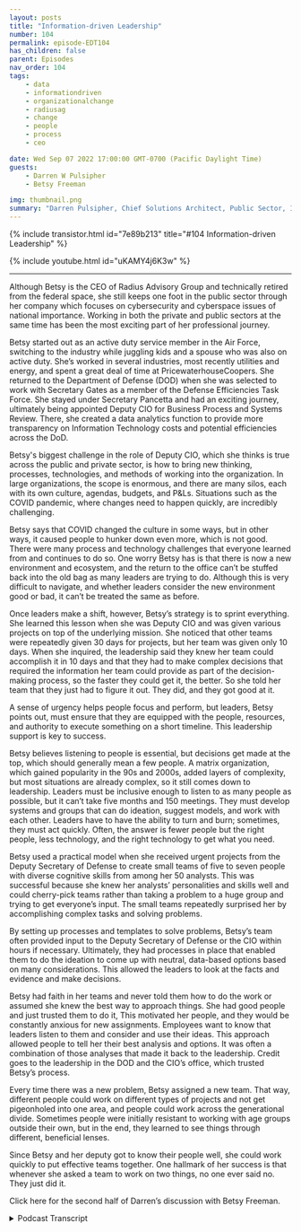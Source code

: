```yaml
---
layout: posts
title: "Information-driven Leadership"
number: 104
permalink: episode-EDT104
has_children: false
parent: Episodes
nav_order: 104
tags:
    - data
    - informationdriven
    - organizationalchange
    - radiusag
    - change
    - people
    - process
    - ceo

date: Wed Sep 07 2022 17:00:00 GMT-0700 (Pacific Daylight Time)
guests:
    - Darren W Pulsipher
    - Betsy Freeman

img: thumbnail.png
summary: "Darren Pulsipher, Chief Solutions Architect, Public Sector, Intel talks with Betsy Freeman, CEO of Radius Advisory Group, about her experience as an information-driven leader in the public and private sectors. Part one of two."
---
```


{% include transistor.html id="7e89b213" title="#104 Information-driven Leadership" %}

{% include youtube.html id="uKAMY4j6K3w" %}

---

<p>Although Betsy is the CEO of Radius Advisory Group and technically retired from the federal space, she still keeps one foot in the public sector through her company which focuses on cybersecurity and cyberspace issues of national importance. Working in both the private and public sectors at the same time has been the most exciting part of her professional journey.</p>
<p>Betsy started out as an active duty service member in the Air Force, switching to the industry while juggling kids and a spouse who was also on active duty. She’s worked in several industries, most recently utilities and energy, and spent a great deal of time at PricewaterhouseCoopers. She returned to the Department of Defense (DOD) when she was selected to work with Secretary Gates as a member of the Defense Efficiencies Task Force.  She stayed under Secretary Pancetta and had an exciting journey, ultimately being appointed Deputy CIO for Business Process and Systems Review. There, she created a data analytics function to provide more transparency on Information Technology costs and potential efficiencies across the DoD.</p>
<p>Betsy's biggest challenge in the role of Deputy CIO, which she thinks is true across the public and private sector, is how to bring new thinking, processes, technologies, and methods of working into the organization. In large organizations, the scope is enormous, and there are many silos, each with its own culture, agendas, budgets, and P&Ls. Situations such as the COVID pandemic, where changes need to happen quickly, are incredibly challenging.</p>
<p>Betsy says that COVID changed the culture in some ways, but in other ways, it caused people to hunker down even more, which is not good. There were many process and technology challenges that everyone learned from and continues to do so. One worry Betsy has is that there is now a new environment and ecosystem, and the return to the office can’t be stuffed back into the old bag as many leaders are trying to do. Although this is very difficult to navigate, and whether leaders consider the new environment good or bad, it can’t be treated the same as before.</p>
<p>Once leaders make a shift, however, Betsy’s strategy is to sprint everything. She learned this lesson when she was Deputy CIO and was given various projects on top of the underlying mission. She noticed that other teams were repeatedly given 30 days for projects, but her team was given only 10 days. When she inquired, the leadership said they knew her team could accomplish it in 10 days and that they had to make complex decisions that required the information her team could provide as part of the decision-making process, so the faster they could get it, the better. So she told her team that they just had to figure it out. They did, and they got good at it.</p>
<p>A sense of urgency helps people focus and perform, but leaders, Betsy points out, must ensure that they are equipped with the people, resources, and authority to execute something on a short timeline. This leadership support is key to success.</p>
<p>Betsy believes listening to people is essential, but decisions get made at the top, which should generally mean a few people. A matrix organization, which gained popularity in the 90s and 2000s, added layers of complexity, but most situations are already complex, so it still comes down to leadership. Leaders must be inclusive enough to listen to as many people as possible, but it can’t take five months and 150 meetings. They must develop systems and groups that can do ideation, suggest models, and work with each other. Leaders have to have the ability to turn and burn; sometimes, they must act quickly. Often, the answer is fewer people but the right people, less technology, and the right technology to get what you need.</p>
<p>Betsy used a practical model when she received urgent projects from the Deputy Secretary of Defense to create small teams of five to seven people with diverse cognitive skills from among her 50 analysts. This was successful because she knew her analysts’ personalities and skills well and could cherry-pick teams rather than taking a problem to a huge group and trying to get everyone’s input. The small teams repeatedly surprised her by accomplishing complex tasks and solving problems.</p>
<p>By setting up processes and templates to solve problems, Betsy’s team often provided input to the Deputy Secretary of Defense or the CIO within hours if necessary. Ultimately, they had processes in place that enabled them to do the ideation to come up with neutral, data-based options based on many considerations. This allowed the leaders to look at the facts and evidence and make decisions.</p>
<p>Betsy had faith in her teams and never told them how to do the work or assumed she knew the best way to approach things. She had good people and just trusted them to do it, This motivated her people, and they would be constantly anxious for new assignments. Employees want to know that leaders listen to them and consider and use their ideas. This approach allowed people to tell her their best analysis and options. It was often a combination of those analyses that made it back to the leadership. Credit goes to the leadership in the DOD and the CIO’s office, which trusted Betsy’s process.</p>
<p>Every time there was a new problem, Betsy assigned a new team. That way, different people could work on different types of projects and not get pigeonholed into one area, and people could work across the generational divide. Sometimes people were initially resistant to working with age groups outside their own, but in the end, they learned to see things through different, beneficial lenses.</p>
<p>Since Betsy and her deputy got to know their people well, she could work quickly to put effective teams together. One hallmark of her success is that whenever she asked a team to work on two things, no one ever said no. They just did it.</p>
<p>Click here for the second half of Darren’s discussion with Betsy Freeman. </p>
<p></p>
<p>

<details>
<summary> Podcast Transcript </summary>

<p>﻿1</p>
<p>Hello, thisis Darren Pulsipher, chief solutionarchitect of public sector at Intel.</p>
<p>And welcome to Embracing</p>
<p>Digital Transformation,where we investigate effective change,leveraging people, processand technology.</p>
<p>On todaysepisode, Information driven leadershipwith Betsy Freeman, CEO of Radius</p>
<p>Advisory Group.</p>
<p>Betsy, welcome to the show.</p>
<p>Thank you, Darren So great to be here.</p>
<p>I appreciate the invitation.</p>
<p>So, Betsy</p>
<p>Freeman, you live up in Michigan now,but this is where you retired,but you're not retired because I thinkyou love you love this industry so much.</p>
<p>I do.</p>
<p>So I love thethe whole idea of problem solution.</p>
<p>And I think we have plenty of problemsthat I'm I'm hopingthat I can contributeto some solutions here along the way.</p>
<p>So let's talk a little bit about youryour career and your background,because when I say you're retired,you're really not retired.</p>
<p>You just retiredfrom working for the government.</p>
<p>That's right.</p>
<p>I retired from the federal space,although byproxy, I think I sometimes still workthere.</p>
<p>I'm a little bit of an odd duck.</p>
<p>Most people take the the route of,you know, either public or private sector.</p>
<p>But I kind of found a challengein saying that, you know what?</p>
<p>Let's just see if you could do both.</p>
<p>And people kind of warned me against that.</p>
<p>But I have to say, it'sbeen the most exciting part of my myprofessional journey.</p>
<p>I started out as an active duty servicemember in the United States Air Force.</p>
<p>I love the departmentand resigned my commissionbecause I had too many childrenand a spousegoing in too many different directionsand somebody had to not be in.</p>
<p>My spouse and I were both on active duty,so mom jumped out.</p>
<p>I was fortunate to to land in big industryand spent a great deal of timeat Pricewaterhouse, then Pricewaterhouse</p>
<p>Coopers through its merger,working in a number of industries.</p>
<p>But the last industry I worked inwas the utility and energy industry,and then did what I really wanted to dois to go back to the DOD.</p>
<p>And I was very fortunateto have been selected to go back to workin the DOJ with</p>
<p>Secretary Gates when he was runningas a efficiencies task forceand stayed on Under Secretary Panettaas he dida lot more work for the departmentwhen he became secretary.</p>
<p>Then I had an interesting journeyto the DOD CIOand stayedthere and was appointed as a deputy CIOand then made kind of full circlecoming back out of thereand have now founded my own consultancyin the last place you would expect.</p>
<p>And that's how in Michigan,on the wonderful Lake Michigan shoreout of the Washingtonlimelight and busyness andand much to my great contentment.</p>
<p>Well and you guys hosted Intel thererecently.</p>
<p>I got to go to Holland, Michigan.</p>
<p>It's a wonderful, whole wonderful place.</p>
<p>Beautiful.</p>
<p>So I appreciatedthat I got to see a part of Michigan</p>
<p>I've never seen before.</p>
<p>As did we.</p>
<p>It was a it was a privilege to have.</p>
<p>Have you all here.</p>
<p>All right.</p>
<p>So you've you've been at thatyou've been at the high ranksof public sector information technologyas a see as a deputy CEO.</p>
<p>And tell me, what were the biggestchallenges that you guys ran into?</p>
<p>Well, there's the list of challengesprobably you get.</p>
<p>You have to have a couple of rollsof toilet paper to write them all out.</p>
<p>But what I would sayin my in my particular rolethere and the DOD CIOand I think this is true acrosspublic sector as well as private sector,the biggest challenge is always to look athow do you bring new thinking,new processes, new technologies,new methods of working kind of overnight,if you will, right into organizationsthat are big.</p>
<p>They have enormous scope.</p>
<p>They have a lot of silos.</p>
<p>Everybody has their own PNLor their own budget.</p>
<p>There's all sorts of agendas,professional and private, acrossall of those things.</p>
<p>And how do you actuallyhow do you actually helpto institute changein those kinds of environments?</p>
<p>We actually got a little an interestingkind of sunglasses onthat this last couple of yearsbecause of COVID.</p>
<p>And I've always beenone of those kind of disruptor peoplethat has said,you know, the best innovationactually always occursin the greatest when we're underthe greatest level of distress.</p>
<p>And I think we've seen that.</p>
<p>And I think that, you know, fromfrom a DOD perspective, you know,probably one of the largest organizationsor the largest organizationfrom a business process, admissionsstance in the world.</p>
<p>That is absolutely true.</p>
<p>It's it's just a hard thingto try to get across all thatand then to deal with the culture,which, again,is similar to any other organization.</p>
<p>Every organization has their own cultureand their own way of doing things.</p>
<p>And so trying to change thatat the drop of a hat,which was one of my tasksas I went into my deputy CIO role there,because there was a very specific missionelement that they createdand they wanted executedlike and start over night.</p>
<p>And there was no rules, no boundariesand alsono advocacy from anybody seniorexcept the most senior peopleand actually how to get that done soit's introduced to is tough.</p>
<p>Yeah you you brought up cultureas being probably one of the toughestthings to overcome do you feeland you can say this from the outsidebecause you were on the outsideduring COVID did you see that</p>
<p>COVID changed the culture at allin in these big organizationslike the DOD?</p>
<p>I think it did in some waysand in other waysit made people hunker down even more.</p>
<p>And that's bad interest.</p>
<p>I think we were challenged allby going to work overnight someplace else.</p>
<p>Right.</p>
<p>And thatbrought up all the the various technologychallenges.</p>
<p>It brings up a lot of process challenge.</p>
<p>Right.</p>
<p>And I think we learned a lotif we were smartand I think we did across the board,both in DOD andand in other big federal agenciesand and in the commercial sector as well,</p>
<p>I think we learned and are still learninglessons right from what that looks like.</p>
<p>But what worries me is the talkof every place,you know, how are we headingback into the office and how are we?</p>
<p>So it's like all this new environmentthat we this ecosystemthat we got shoved into.</p>
<p>And I think, you know, good or bad,you can make that judgment.</p>
<p>But because you're now thereand you've taken the step,why would you try to stuffthat back into the old bag?</p>
<p>And I think companies and the DOD insome ways is still trying to do that.</p>
<p>Right.</p>
<p>And I saythat with great respectto leaders in every organization,because this is not an easy thingto be able to navigate.</p>
<p>But once you make a shift,one of the things</p>
<p>I've always said to people and they alwayslook at me and go, Now it doesn't matterwhere you are, I say, sprint everything.</p>
<p>And it's, it's why spreads everything.</p>
<p>Betsy That just you just get too tiredand you this and you that now.</p>
<p>Okay, so now I'm going to divertand just a really quick story.</p>
<p>If I if I may,</p>
<p>I learned the lesson of Sprinteverything when I was a deputy CIO,we had various projectsthat we were given on top of the missionwe were supposed to execute.</p>
<p>And every time we would go into these bigmeetings, everyone would get their pieceof the of the of the projectsthat they were supposed to be working on.</p>
<p>And they would all get 30 daysand then they would turn to my teamand they would say,</p>
<p>That's it, we're giving this piece to youand you get ten days.</p>
<p>Well, I kind of got irritated with that.</p>
<p>I was like, why does everybody elseget 30 days and I get ten days right?</p>
<p>So after about the second or third timethat happened, I went to the leadershipand said, you know, with great respect,let me ask a question about why it is</p>
<p>I only get ten days.</p>
<p>And they said, well, in reality,because we knowyou can pull your team togetherand actually accomplish it in ten days.</p>
<p>But the bigger reason is, is that we haveto make some very complex decisionsand that information is partof a bigger decision making process.</p>
<p>And the faster we can have it, the betterwe feel like we can makethe timeliness of those decisions,and there's a big impact on those things.</p>
<p>And so I learned the lessonthen when I went backand said to my team, Hey, we got ten days,we got to do this.</p>
<p>And they looked at meand said, You know, you're joking, right?</p>
<p>And I said, No. And they said,</p>
<p>How are we going to do this?</p>
<p>And I said, I don't know,but you know what?</p>
<p>Let's figure it out.</p>
<p>And we did.</p>
<p>And once we figured it out,a lot of different times overand over and over, because our deadlinewas always ten days, guess what?</p>
<p>We got really good at itand we could do it in ten days.</p>
<p>We could even do itbetter than people that had 30 daysbecause we didn't screw around, becausewe got rid of all the extraneous thingsthat we didn't need to help senior leadersmake those decisions.</p>
<p>So, so, so. This is numeracy.</p>
<p>I want to tap into this a little bit.</p>
<p>Okay.</p>
<p>So I, I saw this same sort of thingduring COVID when I talked to other CIOs,you didn't have,</p>
<p>Oh, I need five months to go analyzethis problem.</p>
<p>No, because no one can work.</p>
<p>Yeah, exactly. Right.</p>
<p>It needs to be done now.</p>
<p>So that that sense of urgency.</p>
<p>Do you feel like that sense of urgencyreally helps people focusand helps get rid of thethe chaff for no better word, right?</p>
<p>All the extraneous stuffthat doesn't really provide any value.</p>
<p>Well, I think that'swhere the real challenge lies.</p>
<p>I think people generallywill have a sense of urgencyif you tell them they only have a shortdeadline to do things.</p>
<p>But, you know, as a leader,you have to ensure thatwhen you're asking people to do that,that they're equipped with the peopleand the resources and the authorityto go and execute somethingon a shortened timeline like that.</p>
<p>And if they have it,which as a deputy CIO,</p>
<p>I was given great support in that regard.</p>
<p>If they have it, then, you know,it's like ripping the Band-Aid off.</p>
<p>You just you go and you do it.</p>
<p>And once you do it, you can you can helpto kind of institutionalize it.</p>
<p>But unless you have a leadershipthat's going to support that,</p>
<p>I think it's really hard to get to that.</p>
<p>I think there could be a sense of urgency,but people just say,</p>
<p>How are we supposed to do that?</p>
<p>You got to have somebodythat's going to lead the chargeand come backand not just say, Hey, go figure it out.</p>
<p>But, you know, you walk backand you actually sit down with the teamand you say, okay, and you hear all thatgood points and you do it together.</p>
<p>And and I think that's a hard thingto do in this environment,but I think it's a necessary thingto do.</p>
<p>You think that I know there was a big pushin the nineties and 2000 still likeeverything's matrixed, right?</p>
<p>Everything's Matrixed.</p>
<p>And do you think that has causedsome of the quagmire that we're inwhere things are slowed downbecause there are so manypeople that have to have a voiceor that have to help make a decision.</p>
<p>Well, in the end, I think it's importantto listen to people.</p>
<p>But let's face it, decisionmaking gets made at the top.</p>
<p>And that should that should generally meanthat it's a few people.</p>
<p>I'm having a matrix organization.</p>
<p>It may have added layers of complexity,but most of the situations we're talkingabout were so complex already that itprobably doesn't make any differencein the end, you know, and I'm going tothis is going to be a common theme.</p>
<p>I think what we're talking about todayis it really doescome back to the leadership.</p>
<p>You have to be inclusive enoughto listen to everyone.</p>
<p>Right.</p>
<p>But that can't take five monthsand 150 meetings.</p>
<p>Right? It can't.</p>
<p>You have toyou have to come up with ways to systems,automated systems and groupsthat can do ideationand come up together and suggest modelsand work with each other,not just talk about being collaborative,but actually doing it together.</p>
<p>Right.</p>
<p>Which is kind of what we invited you hereto work with us when you came to Olin.</p>
<p>And what we were trying to do withthe interviewwas to kind oflet you inside of our processes, right?</p>
<p>So you could see how we do this stuff.</p>
<p>But I think that's the that's the key.</p>
<p>You have to be able toto have that ability and be able to turnand kind of turn a burden, if you will,with all of the situations that come up.</p>
<p>And you can't take forever.</p>
<p>I think people have good intentions,but unless the leadershipand ables them to actbecause they have the tools and the peopleand the automation and it's notlots of people, it's the right people.</p>
<p>It's probably less peoplebut the right people, right?</p>
<p>Less technology, but the right technologyto try to help them get to what you need.</p>
<p>Gotcha.</p>
<p>Okay. I love how I love how this is going.</p>
<p>And you as the leader,you kind of said where doing this.</p>
<p>So it wasn't like, what do you guys think?</p>
<p>You think we can do this?</p>
<p>Yeah. Wow.</p>
<p>It's pretty easywhen the CIO is getting directiondirectly from the DEP, SecDefand the secretaryand when he comes and says,</p>
<p>Hey, Betsy, we're going to do this.</p>
<p>And I go, What? We're going to do what?</p>
<p>And he goes, We're going to do this right.</p>
<p>And the secretary wants to know that we'regoing out, we're going to get it done.</p>
<p>And the answer can only be absolutely,we will get it done.</p>
<p>And then when you figure out how to do it.</p>
<p>So how do youhow do you motivate your team?</p>
<p>Because obviously, the firsttime this happened to you,it must have been your team.</p>
<p>You already said it.</p>
<p>Your team was like Betsy. No. Yeah, no.</p>
<p>So that a lot of pushback there.</p>
<p>I learned a lot of lessons inside that.</p>
<p>I had a very large team,then I had about 50 analysts and</p>
<p>I had just begun to kind of learnthe skill sets of each of those analystsand to learn them as people.</p>
<p>By my a few months out from that,</p>
<p>I knew their dog's name, their kid'sname, their wife's name,what they ate at lunch.</p>
<p>And I also knew all the skillsets, the primary and the secondaryand the tertiary skill setsthat they actually had.</p>
<p>And what I determinedwas, is taken that in taking a probleminto a big group of peopleand getting everybody to give metheir opinion on how it should work,</p>
<p>I was actually very uselessand itwasn't that their input was useless.</p>
<p>It was that you couldn'tdo anything with that.</p>
<p>I had to make a decision. We had to go.</p>
<p>So what we ended up doingis we kind of created an interesting modelwhere because we knew what skill setspeople had,we took the problemand if you will, kind of set itin the middle of the room and said, Hey,we're going to cherry pick.</p>
<p>And my average was seven people.</p>
<p>I tried to keep it to fiveand we would pick the peoplewith the skill sets and with kind of the,the, the, the cognitive skills.</p>
<p>Yeah.</p>
<p>The cognitive diversity to be ableto sit at the table and figure it out.</p>
<p>And if they needed somebody else,like if they needed a data scientist,you know, in those days</p>
<p>I could call Intel,</p>
<p>I could, I could get a few minutesof a data scientist time.</p>
<p>I had a data scientist on staff that</p>
<p>I could have 0.3 of his time every month.</p>
<p>So what we did was we we fit the skillsand the abilities of the team to the task.</p>
<p>And we said, solve the problem.</p>
<p>And much to my surprise, repeatedly,they blew it out of the water.</p>
<p>Sometimeswe would get questionsthat, you know, we would get,hey, can we have this in an hourfrom the office?</p>
<p>We very quickly got to a pointwhere it wasn't shocking all right.</p>
<p>For us, it was like, okay,who do we need to solve the problem?</p>
<p>How fast can we do it?</p>
<p>And we had set up templates and thingsfor ourselves to be able to provide aninput back tothe set upfor considerationand the CIO for consideration.</p>
<p>And we had some fun with that.</p>
<p>But at the end of the day,we had a process in placethat allowed us to do thatideation to come up with options,because that's what we did.</p>
<p>We took a neutral stance.</p>
<p>We didn't say, you know, Mr.</p>
<p>Dubcek, that for Mr.</p>
<p>CIO, this what you need to go do.</p>
<p>We said here are the optionsthat you have based on the datathat we know, theyou know, the level of accuracythat we believe that that data representsthe budgets, you know,scenarios, the political scenarios,the support we have from ourboard ofdirectors,all 435 of them over on the Hill.</p>
<p>So you chipin all of those considerations, right?</p>
<p>The timeline that you have,the impact of the soldiers and sailorsand their families and all those things,and and we give options.</p>
<p>And so and so we stayed outof the decision making.</p>
<p>And so we could just lay out factsand evidence.</p>
<p>But but in essence, you</p>
<p>I love what you said herebecause you didn't tell your teamhow to do the work.</p>
<p>Oh, no, no.</p>
<p>Which is very empowering, Betsy,because a lot of managers come in and say,okay, we need to get this done.</p>
<p>This is how we're going to do it.</p>
<p>Instead you said this is the teamthat's going to get thisdone, do it, and they figured it out.</p>
<p>Yeah, that's pretty empowering.</p>
<p>They I had a lot of faith in them andthey like that a lot.</p>
<p>I think it was very motivatingbecause they would alwaysbe looking for new assignmentsand what could they do next.</p>
<p>And people argue a lotthat about being able to be on the teamand while we had a large group of analyststhere,we because of the nature of the problemsthat we were given, you know,they were all sorts of disciplinesand all sorts of requirements.</p>
<p>So we ended up usingall the members of the team.</p>
<p>We might have six or seven teams going outat a single time on different problems.</p>
<p>Right. And 5 to 7 peopleprobably on each team.</p>
<p>Some we could use less, somewe needed a few more.</p>
<p>But it justit kind of emerged in a way where</p>
<p>I've never as a leader of any team,assumed that I knewthe best way to approach things.</p>
<p>I just I've never done that.</p>
<p>I may have my ideas right,but 99% of the time,these teams of peopleand I'm I'm really fortunate in thatyou can only say this when you actuallysurround yourself with really good people.</p>
<p>And I had many of them then. Right.</p>
<p>And these were all differentcontracts.</p>
<p>So they were all contractorsfrom industry, all different companies.</p>
<p>And so yeah, so we, we,we were fortunateto have really good people.</p>
<p>And in that regard, you know,people wanted to be on projects.</p>
<p>They were anxious to have an opportunityto give ideas.</p>
<p>I think employeesand I think you see this today,</p>
<p>I think it's why the great resignationthing still keeps going.</p>
<p>People that are employees want to knowthat leaders are listening to them.</p>
<p>Right.</p>
<p>And that they're actually takingin their ideas and considering themand that's what thisthat's what this approach did.</p>
<p>It allowed people to tell you,you know, with their best analysis,what options were and oftentimesit was a combination of those analysisthat we put together to give actualoptions right back to the leadership.</p>
<p>But the fact that we could do that quicklyand we got rid of all the junkbetween the members of the teamand with the culture that waskind of surrounding us in the department.</p>
<p>We were in our own little environment,right where we were allowed to do that.</p>
<p>And that's a credit to to the leadershipof the department in the CIO's office,the CIO and the principal deputy CIO,because they recognize thatif they let us go,we could turn this stuff and come upwith optionsthat other people weren't arriving at.</p>
<p>And so it was.</p>
<p>How oftenhow often would you use the same groupof people over and over again?</p>
<p>Was it everything there?</p>
<p>Got something new?</p>
<p>I, I,</p>
<p>I had the opportunity to form a new team.</p>
<p>So I did every singletime we had a new problem.</p>
<p>And that waythat the reason I did that was twofold.</p>
<p>One, it gave an opportunityfor four different people to work ondifferent kinds of work because I thinkas a consultant or an analyst,if you get too beholden to one area,you kind of get myopic.</p>
<p>I believe I'm a strong believerin a multidisciplinary approachand just about everythingthat we do, right?</p>
<p>Because you don't know what you don't knowbecause you don't see itfrom the other guy's shoesbecause you never been in them.</p>
<p>So the only way you'll learnthat is to is to get people.</p>
<p>And so you would and so we would justinstantly form new teams, right?</p>
<p>It was a very quick process.</p>
<p>The other thing that I found there,and this stemmed from an initial problem</p>
<p>I had, was that I had very youngconsultants.</p>
<p>I had some,you know, mid-career consultantsand I had some more mature consultants.</p>
<p>Right.</p>
<p>And as you know,there's a kind of a generational dividekind of across all of thatwhen you look at the reality of it.</p>
<p>So we would mix young and old togetherand mid-tier toand sometimes people wouldn't like that.</p>
<p>And they'd come and they'd say something.</p>
<p>And then by the end of the timethey were done with the project.</p>
<p>It was all about, Doyou know how much I learned from this guy?</p>
<p>And sometimes that was people like mewith gray hairsaying, okay,</p>
<p>I was really irritated when you did thisand you made this young personcome and do this, this,but they really taught me a lotabout how to look at this technologythrough this lens. Right.</p>
<p>And the younger people werein the same boat where they said, hey,we were thinking we're getting stuckwith the old guys. Right. But in the end,to have the benefit of knowingwhy policies and procedureswere established the way they wereand having the history of it,that gave you the contextof what you needed to understandto be able to change it in the right way,right, and update itwithout totally just dismantlingthe whole thing,which is oftentimes what you end up doing.</p>
<p>And so, yeah, so there was,there was a good reason for that.</p>
<p>But we,we got to know our people very well.</p>
<p>It was me and a deputyand we could just very quickly say,you know, pull this person,this person, this person and go.</p>
<p>And if they were working on somethingelse,we'd say, Hey, can you work on two things?</p>
<p>And I don't think I ever had anybody say,</p>
<p>No, I can't work on two things.</p>
<p>They just they just did it.</p>
<p>I don't know how they did it,but they did it.</p>
<p>That's that's pretty incredible.</p>
<p>So, Betsy, this this sounds incrediblebecause of your leadership skills.</p>
<p>Obviously, we are are very fine tunednow that you've gone through this process.</p>
<p>Join mefor the second half of this interviewwith Betsy Freeman on my next episode.</p>
<p>Thank you for listeningto Embracing Digital Transformation today.</p>
<p>If you enjoyed our podcast,give it five stars on your favoritepodcasting site or YouTube channel.</p>
<p>You can find out more informationabout embracing digital transformationand embracing digital dot org until nexttime, go out and do something wonderful.</p>

</details>
